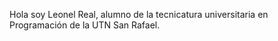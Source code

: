 Hola soy Leonel Real, alumno de la tecnicatura universitaria en Programación
de la UTN San Rafael.

